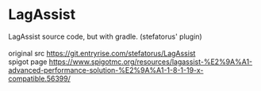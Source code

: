 # LagAssist
LagAssist source code, but with gradle. (stefatorus' plugin)<br><br>
original src https://git.entryrise.com/stefatorus/LagAssist<br>
spigot page  https://www.spigotmc.org/resources/lagassist-%E2%9A%A1-advanced-performance-solution-%E2%9A%A1-1-8-1-19-x-compatible.56399/
